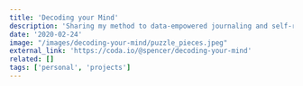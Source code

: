 ```yaml
---
title: 'Decoding your Mind'
description: 'Sharing my method to data-empowered journaling and self-reflection'
date: '2020-02-24'
image: "/images/decoding-your-mind/puzzle_pieces.jpeg"
external_link: 'https://coda.io/@spencer/decoding-your-mind'
related: []
tags: ['personal', 'projects']
---
```

